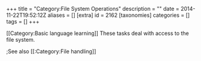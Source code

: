 +++
title = "Category:File System Operations"
description = ""
date = 2014-11-22T19:52:12Z
aliases = []
[extra]
id = 2162
[taxonomies]
categories = []
tags = []
+++

[[Category:Basic language learning]]
These tasks deal with access to the file system.

;See also
[[:Category:File handling]]
